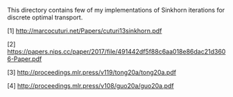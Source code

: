 This directory contains few of my implementations of Sinkhorn iterations for discrete optimal transport.























[1] http://marcocuturi.net/Papers/cuturi13sinkhorn.pdf

[2] https://papers.nips.cc/paper/2017/file/491442df5f88c6aa018e86dac21d3606-Paper.pdf

[3] http://proceedings.mlr.press/v119/tong20a/tong20a.pdf

[4] http://proceedings.mlr.press/v108/guo20a/guo20a.pdf
